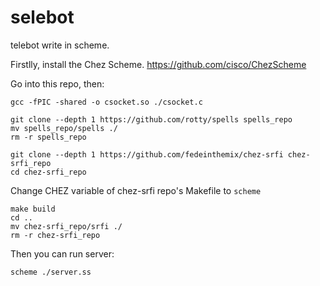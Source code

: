 # selebot
telebot write in scheme.


Firstlly, install the Chez Scheme. https://github.com/cisco/ChezScheme

Go into this repo, then:
```
gcc -fPIC -shared -o csocket.so ./csocket.c

git clone --depth 1 https://github.com/rotty/spells spells_repo
mv spells_repo/spells ./
rm -r spells_repo

git clone --depth 1 https://github.com/fedeinthemix/chez-srfi chez-srfi_repo
cd chez-srfi_repo
```
Change CHEZ variable of chez-srfi repo's Makefile to `scheme`
```
make build
cd ..
mv chez-srfi_repo/srfi ./
rm -r chez-srfi_repo
```
Then you can run server:
```
scheme ./server.ss
```
